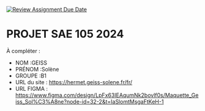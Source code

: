 [![Review Assignment Due Date](https://classroom.github.com/assets/deadline-readme-button-22041afd0340ce965d47ae6ef1cefeee28c7c493a6346c4f15d667ab976d596c.svg)](https://classroom.github.com/a/tqlspz30)
# PROJET SAE 105 2024

À compléter :

- NOM :GEISS
- PRÉNOM :Solène
- GROUPE :B1
- URL du site : https://hermet.geiss-solene.fr/fr/
- URL FIGMA : https://www.figma.com/design/LpFx63IEAqumNk2bovlf0s/Maquette_Geiss_Sol%C3%A8ne?node-id=32-2&t=IaSlomtMsgaFtKeH-1
